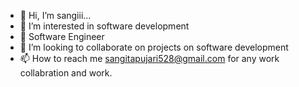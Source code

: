 - 👋 Hi, I’m sangiii...
- 👀 I’m interested in software development
- 🌱 Software Engineer
- 💞️ I’m looking to collaborate on projects on software development
- 📫 How to reach me sangitapujari528@gmail.com for any work collabration and work.
  
<!---
sangitapujari/sangitapujari is a ✨ special ✨ repository because its `README.md` (this file) appears on your GitHub profile.
You can click the Preview link to take a look at your changes.
--->
